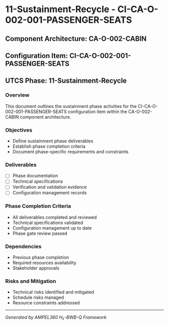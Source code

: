 # 11-Sustainment-Recycle - CI-CA-O-002-001-PASSENGER-SEATS

## Component Architecture: CA-O-002-CABIN
## Configuration Item: CI-CA-O-002-001-PASSENGER-SEATS
## UTCS Phase: 11-Sustainment-Recycle

### Overview
This document outlines the sustainment phase activities for the CI-CA-O-002-001-PASSENGER-SEATS configuration item within the CA-O-002-CABIN component architecture.

### Objectives
- Define sustainment phase deliverables
- Establish phase completion criteria
- Document phase-specific requirements and constraints

### Deliverables
- [ ] Phase documentation
- [ ] Technical specifications
- [ ] Verification and validation evidence
- [ ] Configuration management records

### Phase Completion Criteria
- All deliverables completed and reviewed
- Technical specifications validated
- Configuration management up to date
- Phase gate review passed

### Dependencies
- Previous phase completion
- Required resources availability
- Stakeholder approvals

### Risks and Mitigation
- Technical risks identified and mitigated
- Schedule risks managed
- Resource constraints addressed

---
*Generated by AMPEL360 H₂-BWB-Q Framework*
